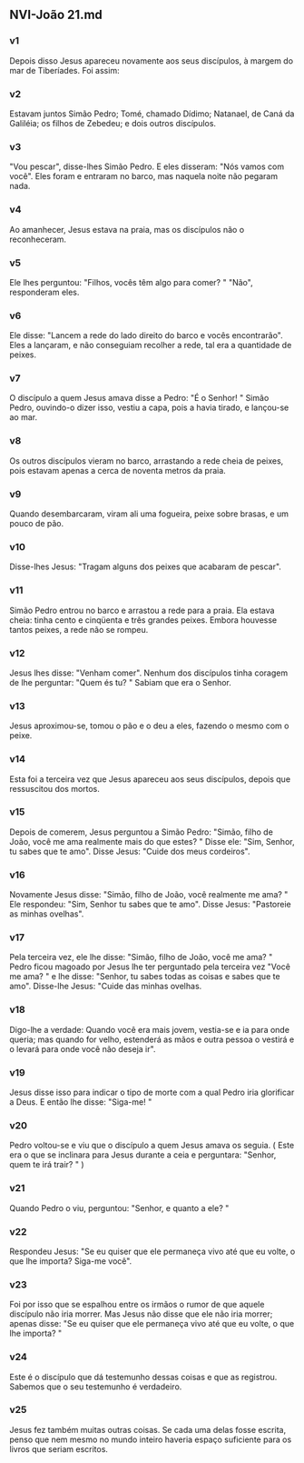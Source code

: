 ## NVI-João 21.md
### v1
 Depois disso Jesus apareceu novamente aos seus discípulos, à margem do mar de Tiberíades. Foi assim:
### v2
 Estavam juntos Simão Pedro; Tomé, chamado Dídimo; Natanael, de Caná da Galiléia; os filhos de Zebedeu; e dois outros discípulos.
### v3
 "Vou pescar", disse-lhes Simão Pedro. E eles disseram: "Nós vamos com você". Eles foram e entraram no barco, mas naquela noite não pegaram nada.
### v4
 Ao amanhecer, Jesus estava na praia, mas os discípulos não o reconheceram.
### v5
 Ele lhes perguntou: "Filhos, vocês têm algo para comer? " "Não", responderam eles.
### v6
 Ele disse: "Lancem a rede do lado direito do barco e vocês encontrarão". Eles a lançaram, e não conseguiam recolher a rede, tal era a quantidade de peixes.
### v7
 O discípulo a quem Jesus amava disse a Pedro: "É o Senhor! " Simão Pedro, ouvindo-o dizer isso, vestiu a capa, pois a havia tirado, e lançou-se ao mar.
### v8
 Os outros discípulos vieram no barco, arrastando a rede cheia de peixes, pois estavam apenas a cerca de noventa metros da praia.
### v9
 Quando desembarcaram, viram ali uma fogueira, peixe sobre brasas, e um pouco de pão.
### v10
 Disse-lhes Jesus: "Tragam alguns dos peixes que acabaram de pescar".
### v11
 Simão Pedro entrou no barco e arrastou a rede para a praia. Ela estava cheia: tinha cento e cinqüenta e três grandes peixes. Embora houvesse tantos peixes, a rede não se rompeu.
### v12
 Jesus lhes disse: "Venham comer". Nenhum dos discípulos tinha coragem de lhe perguntar: "Quem és tu? " Sabiam que era o Senhor.
### v13
 Jesus aproximou-se, tomou o pão e o deu a eles, fazendo o mesmo com o peixe.
### v14
 Esta foi a terceira vez que Jesus apareceu aos seus discípulos, depois que ressuscitou dos mortos.
### v15
 Depois de comerem, Jesus perguntou a Simão Pedro: "Simão, filho de João, você me ama realmente mais do que estes? " Disse ele: "Sim, Senhor, tu sabes que te amo". Disse Jesus: "Cuide dos meus cordeiros".
### v16
 Novamente Jesus disse: "Simão, filho de João, você realmente me ama? " Ele respondeu: "Sim, Senhor tu sabes que te amo". Disse Jesus: "Pastoreie as minhas ovelhas".
### v17
 Pela terceira vez, ele lhe disse: "Simão, filho de João, você me ama? " Pedro ficou magoado por Jesus lhe ter perguntado pela terceira vez "Você me ama? " e lhe disse: "Senhor, tu sabes todas as coisas e sabes que te amo". Disse-lhe Jesus: "Cuide das minhas ovelhas.
### v18
 Digo-lhe a verdade: Quando você era mais jovem, vestia-se e ia para onde queria; mas quando for velho, estenderá as mãos e outra pessoa o vestirá e o levará para onde você não deseja ir".
### v19
 Jesus disse isso para indicar o tipo de morte com a qual Pedro iria glorificar a Deus. E então lhe disse: "Siga-me! "
### v20
 Pedro voltou-se e viu que o discípulo a quem Jesus amava os seguia. ( Este era o que se inclinara para Jesus durante a ceia e perguntara: "Senhor, quem te irá trair? " )
### v21
 Quando Pedro o viu, perguntou: "Senhor, e quanto a ele? "
### v22
 Respondeu Jesus: "Se eu quiser que ele permaneça vivo até que eu volte, o que lhe importa? Siga-me você".
### v23
 Foi por isso que se espalhou entre os irmãos o rumor de que aquele discípulo não iria morrer. Mas Jesus não disse que ele não iria morrer; apenas disse: "Se eu quiser que ele permaneça vivo até que eu volte, o que lhe importa? "
### v24
 Este é o discípulo que dá testemunho dessas coisas e que as registrou. Sabemos que o seu testemunho é verdadeiro.
### v25
 Jesus fez também muitas outras coisas. Se cada uma delas fosse escrita, penso que nem mesmo no mundo inteiro haveria espaço suficiente para os livros que seriam escritos.
